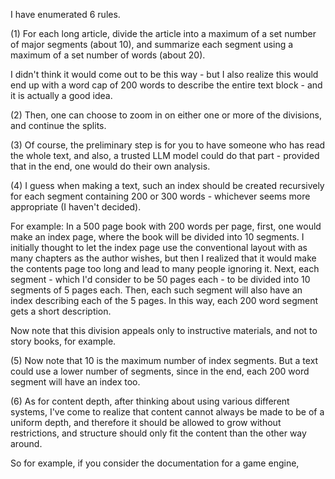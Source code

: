 
I have enumerated 6 rules.

(1) For each long article, divide the article into a maximum of a set number of major segments (about 10), and summarize each segment using a maximum of a set number of words (about 20).

I didn't think it would come out to be this way - but I also realize this would end up with a word cap of 200 words to describe the entire text block - and it is actually a good idea.

(2) Then, one can choose to zoom in on either one or more of the divisions, and continue the splits.

(3) Of course, the preliminary step is for you to have someone who has read the whole text, and also, a trusted LLM model could do that part - provided that in the end, one would do their own analysis.

(4) I guess when making a text, such an index should be created recursively for each segment containing 200 or 300 words - whichever seems more appropriate (I haven't decided).

For example: In a 500 page book with 200 words per page, first, one would make an index page, where the book will be divided into 10 segments. I initially thought to let the index page use the conventional layout with as many chapters as the author wishes, but then I realized that it would make the contents page too long and lead to many people ignoring it. Next, each segment - which I'd consider to be 50 pages each - to be divided into 10 segments of 5 pages each. Then, each such segment will also have an index describing each of the 5 pages. In this way, each 200 word segment gets a short description.

Now note that this division appeals only to instructive materials, and not to story books, for example.

(5) Now note that 10 is the maximum number of index segments. But a text could use a lower number of segments, since in the end, each 200 word segment will have an index too.

(6) As for content depth, after thinking about using various different systems, I've come to realize that content cannot always be made to be of a uniform depth, and therefore it should be allowed to grow without restrictions, and structure should only fit the content than the other way around.

So for example, if you consider the documentation for a game engine, 